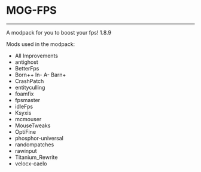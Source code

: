 # MOG-FPS
---
A modpack for you to boost your fps! 1.8.9

Mods used in the modpack:
- All Improvements
- antighost
- BetterFps
- Born++ In- A- Barn+
- CrashPatch
- entityculling
- foamfix
- fpsmaster
- idleFps
- Ksyxis
- mcmouser
- MouseTweaks
- OptiFine
- phosphor-universal
- randompatches
- rawinput
- Titanium_Rewrite
- velocx-caelo

